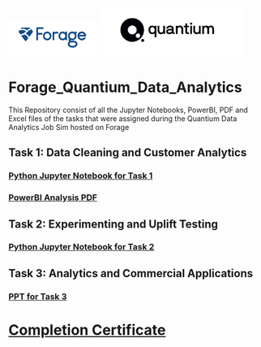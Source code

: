 <p>
<img src="https://github.com/ADVAIT135/Forage_Quantium_Data_Analytics/blob/30935ea965c3572613d088a929ce11cbac980446/Forage.PNG?raw=True" alt="Forage" >
<img src="https://github.com/ADVAIT135/Forage_Quantium_Data_Analytics/blob/30935ea965c3572613d088a929ce11cbac980446/Quantium%20Logo.PNG?raw=true" alt="Quantium" >
</p>

# Forage_Quantium_Data_Analytics
This Repository consist of all the Jupyter Notebooks, PowerBI, PDF and Excel files of the tasks that were assigned during the Quantium Data Analytics Job Sim hosted on Forage

## Task 1: Data Cleaning and Customer Analytics
### [Python Jupyter Notebook for Task 1](https://nbviewer.org/github/ADVAIT135/Forage_Quantium_Data_Analytics/blob/ee71f7ff705a22e69506db29ab82bd80900b06d9/Task%201%3A%20Data%20Preparation%20and%20Customer%20Analytics/Forage%20Quantium%20Data%20Analytics%20Job%20Sim%20Task%201%20-%20Data%20Preparation%20and%20Customer%20Analytics.ipynb)
### [PowerBI Analysis PDF](https://github.com/ADVAIT135/Forage_Quantium_Data_Analytics/blob/30935ea965c3572613d088a929ce11cbac980446/Task%201%3A%20Data%20Preparation%20and%20Customer%20Analytics/Forage%20Quantium%20Data%20Analytics%20Task%201%20Customer%20Analytics.pdf)

## Task 2: Experimenting and Uplift Testing
### [Python Jupyter Notebook for Task 2](https://nbviewer.org/github/ADVAIT135/Forage_Quantium_Data_Analytics/blob/ee97ee8cf19a8827dcfcd80839edd54a3af5ca01/Task%202%20%3A%20Experimenting%20and%20Uplift%20Testing/Forage%20Quantium%20Data%20Analytics%20Job%20Sim%20Task%202%20-%20Experimenting%20and%20Uplift%20Testing.ipynb)

## Task 3: Analytics and Commercial Applications
### [PPT for Task 3](https://view.officeapps.live.com/op/view.aspx?src=https%3A%2F%2Fraw.githubusercontent.com%2FADVAIT135%2FForage_Quantium_Data_Analytics%2Fmain%2FTask%25203%2520%253A%2520Analytics%2520and%2520Commercial%2520Application%2FTask%25203%2520-%2520Presentation%2520Analytics%2520and%2520Commercial%2520Application.pptx&wdOrigin=BROWSELINK)

# [Completion Certificate](https://github.com/ADVAIT135/Forage_Quantium_Data_Analytics/blob/c87c324db1f3d56f630d5671b2c67676820bd1b6/NkaC7knWtjSbi6aYv_Quantium_xHj9pxotQTSvEtW8B_1705818950042_completion_certificate.pdf)
